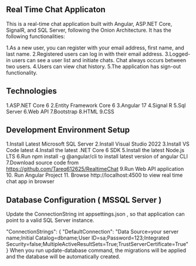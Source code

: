 Real Time Chat Applicaton
-----------------------------------
This is a real-time chat application built with Angular, ASP.NET Core, SignalR, and SQL Server, following the Onion Architecture. It has the following functionalities:

1.As a new user, you can register with your email address, first name, and last name.
2.Registered users can log in with their email address.
3.Logged-in users can see a user list and initiate chats. Chat always occurs between two users.
4.Users can view chat history.
5.The application has sign-out functionality.

Technologies
-----------------------------------
1.ASP.NET Core 6
2.Entity Framework Core 6
3.Angular 17
4.Signal R
5.Sql Server
6.Web API
7.Bootstrap
8.HTML
9.CSS

Development Environment Setup
---------------------------------------
1.Install Latest Microsoft SQL Server
2.Install Visual Studio 2022
3.Install VS Code latest 
4.Install the latest .NET Core 6 SDK
5.Install the latest Node.js LTS
6.Run npm install -g @angular/cli to install latest version of angular CLI
7.Download source code from https://github.com/Tareq612625/RealtimeChat
9.Run Web API application
10. Run Angular Project 
11. Browse http://localhost:4500 to view real time chat app in browser

Database Configuration ( MSSQL Server )
---------------------------------------
Update the ConnectionString int appsettings.json , so that application can point to a valid SQL Server instance.

  "ConnectionStrings": {
  "DefaultConnection": "Data Source=your server name;Initial Catalog=dbname;User ID=sa;Password=123;Integrated Security=false;MultipleActiveResultSets=True;TrustServerCertificate=True"
}
When you run update-database command, the migrations will be applied and the database will be automatically created.
